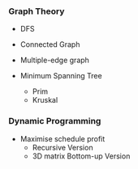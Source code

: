 ### Graph Theory

- DFS
- Connected Graph
- Multiple-edge graph
- Minimum Spanning Tree
  
  - Prim
  - Kruskal

### Dynamic Programming

- Maximise schedule profit
  - Recursive Version
  - 3D matrix Bottom-up Version
